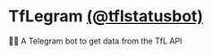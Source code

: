 # TfLegram [(@tflstatusbot)](https://t.me/tflstatusbot)
📨🚝 A Telegram bot to get data from the TfL API
